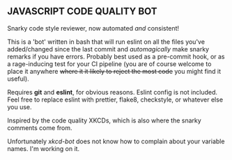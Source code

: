 ## JAVASCRIPT CODE QUALITY BOT

Snarky code style reviewer, now automated _and_ consistent!

This is a 'bot' written in bash that will run eslint on all the files you've added/changed since the last commit and _automagically_ make snarky remarks if you have errors. Probably best used as a pre-commit hook, or as a rage-inducing test for your CI pipeline (you are of course welcome to place it anywhere ~~where it it likely to reject the most code~~ you might find it useful). 

Requires __git__ and __eslint__, for obvious reasons. Eslint config is not included. Feel free to replace eslint with prettier, flake8, checkstyle, or whatever else you use. 

Inspired by the code quality XKCDs, which is also where the snarky comments come from.

Unfortunately _xkcd-bot_ does not know how to complain about your variable names. I'm working on it. 
